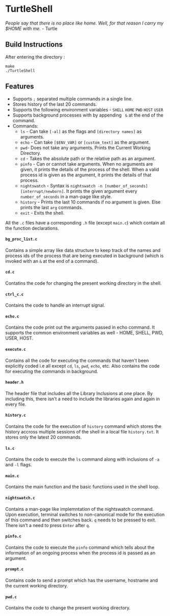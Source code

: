 # TurtleShell

*People say that there is no place like home. Well, for that reason I carry my $HOME with me.* - Turtle

## Build Instructions
After entering the directory :
```
make
./TurtleShell
```

## Features
- Supports `;` separated multiple commands in a single line.
- Stores history of the last 20 commands.
- Supports the following environment variables - `SHELL` `HOME` `PWD` `HOST` `USER`
- Supports background processes with by appending ` &` at the end of the command.
- Commands:
  - `ls` - Can take `[-al]` as the flags and `[directory names]` as arguments.
  - `echo` - Can take `[$ENV_VAR]` or `[custom_text]` as the argument.
  - `pwd`- Does not take any arguments. Prints the Current Working Directory.
  - `cd` - Takes the absolute path or the relative path as an argument.
  - `pinfo` - Can or cannot take arguments. When no arguments are given, it prints the details of the process of the shell. When a valid process id is given as the argument, it prints the details of that process.
  - `nightswatch` - Syntax is `nightswatch -n [number_of_seconds] [interrupt/newborn]`. It prints the given argument every `number_of_seconds` in a man-page like style.
  - `history` - Prints the last 10 commands if no argument is given. Else prints the last `arg` commands.
  - `exit` - Exits the shell.

All the `.c` files have a corresponding `.h` file (except `main.c`) which contain all the function declarations.

#### `bg_proc_list.c`
Contains a simple array like data structure to keep track of the names and process ids of the process that are being executed in background (which is invoked with an `&` at the end of a command).

#### `cd.c`
Contatins the code for changing the present working directory in the shell.

#### `ctrl_c.c`
Contains the code to handle an interrupt signal.

#### `echo.c`
Contains the code print out the arguments passed in echo command. It supports the common environment variables as well - HOME, SHELL, PWD, USER, HOST.

#### `execute.c`
Contains all the code for executing the commands that haven't been explicitly coded i.e all except `cd`, `ls`, `pwd`, `echo`, etc. Also contains the code for executing the commands in background.

#### `header.h`
The header file that includes all the Library Inclusions at one place. By including this, there isn't a need to include the libraries again and again in every file.

#### `history.c`
Contains the code for the execution of `history` command which stores the history accross multiple sessions of the shell in a local file `history.txt`. It stores only the latest 20 commands.

#### `ls.c`
Contains the code to execute the `ls` command along with inclusions of `-a` and `-l` flags.

#### `main.c`
Contains the main function and the basic functions used in the shell loop.

#### `nightswatch.c`
Contains a man-page like implemntation of the nightswatch command. Upon execution, terminal switches to non-canonical mode for the execution of this command and then switches back. `q` needs to be pressed to exit. There isn't a need to press `Enter` after `q`.

#### `pinfo.c`
Contains the code to execute the `pinfo` command which tells about the information of an ongoing process when the process id is passed as an argument.

#### `prompt.c`
Contains code to send a prompt which has the username, hostname and the current working directory.

#### `pwd.c`
Contains the code to change the present working directory.
